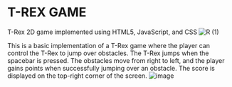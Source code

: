 # T-REX GAME 
T-Rex 2D game implemented using HTML5, JavaScript, and CSS
![R (1)](https://github.com/randinimendis/T-rex-min-game/assets/99355199/03663203-5892-4b37-b0de-8d7299156032)

This is a basic implementation of a T-Rex game where the player can control the T-Rex to jump over obstacles. The T-Rex jumps when the spacebar is pressed. The obstacles move from right to left, and the player gains points when successfully jumping over an obstacle. The score is displayed on the top-right corner of the screen.
![image](https://github.com/randinimendis/T-rex-min-game/assets/99355199/4af91561-4f09-40de-aee2-13e6357fd9c2)
